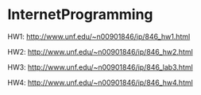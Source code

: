 # InternetProgramming

HW1: http://www.unf.edu/~n00901846/ip/846_hw1.html


HW2: http://www.unf.edu/~n00901846/ip/846_hw2.html


HW3: http://www.unf.edu/~n00901846/ip/846_lab3.html


HW4: http://www.unf.edu/~n00901846/ip/846_hw4.html
